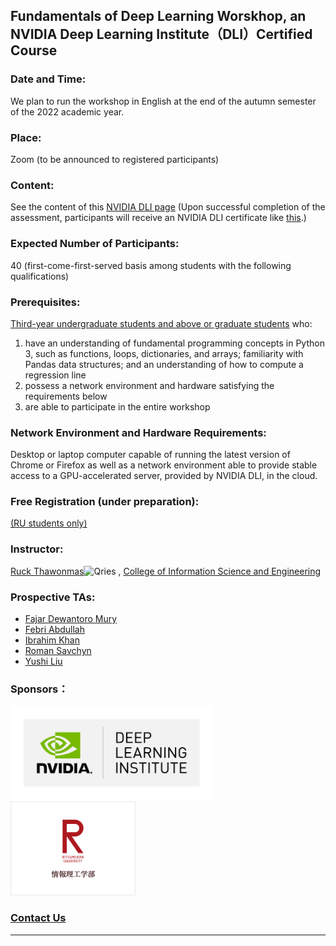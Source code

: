 ## Fundamentals of Deep Learning Worskhop, an NVIDIA Deep Learning Institute（DLI）Certified Course 
### Date and Time: 
We plan to run the workshop in English at the end of the autumn semester of the 2022 academic year.
### Place: 
Zoom (to be announced to registered participants)
### Content: 
See the content of this <a href="https://www.nvidia.com/en-us/training/instructor-led-workshops/fundamentals-of-deep-learning/" target="_blank">NVIDIA DLI page</a> (Upon successful completion of the assessment, participants will receive an NVIDIA DLI certificate like <a href="https://learn.next.courses.nvidia.com/certificates/29591b570cdb4b8bb0b0ea7259e9ab83" target="_blank">this</a>.)
### Expected Number of Participants: 
40 (first-come-first-served basis among students with the following qualifications)
### Prerequisites: 
<ins>Third-year undergraduate students and above or graduate students</ins> who:
1. have an understanding of fundamental programming concepts in Python 3, such as functions, loops, dictionaries, and arrays; familiarity with Pandas data structures; and an understanding of how to compute a regression line
2. possess a network environment and hardware satisfying the requirements below
3. are able to participate in the entire workshop
### Network Environment and Hardware Requirements: 
Desktop or laptop computer capable of running the latest version of Chrome or Firefox as well as a network environment able to provide stable access to a GPU-accelerated server, provided by NVIDIA DLI, in the cloud.
### Free Registration (under preparation): 
<a href="" target="_blank">(RU students only)</a> 
### Instructor: 
<a href="http://www.ice.ci.ritsumei.ac.jp/~ruck/" target="_blank">Ruck Thawonmas</a><img alt="Qries" src="http://www.ice.ci.ritsumei.ac.jp/~ruck/images/17_DeepLearningInstitute_Logo_R1_RBG_University_Ambassador-01.png" height="50"> , <a href="http://en.ritsumei.ac.jp/ise/">College of Information Science and Engineering</a> 
### Prospective TAs:
 * <a href="https://courses.nvidia.com/certificates/0e3d9ba247494a8daf6b1819c72cddc0/" target="_blank">Fajar Dewantoro Mury</a>
 * <a href="https://learn.next.courses.nvidia.com/certificates/9ad2afd826a345c189dde58002e448d8" target="_blank">Febri Abdullah</a>
 * <a href="https://courses.nvidia.com/certificates/a9a74b24e5c14a50a147ad43e6367e3c/" target="_blank">Ibrahim Khan</a>
 * <a href="https://courses.nvidia.com/certificates/d375942c39f34c1eae3856bdc542ffc1/" target="_blank">Roman Savchyn</a>
 * <a href="https://courses.nvidia.com/certificates/86b2b72915684ed9b3f5cb32b8949871/" target="_blank">Yushi Liu</a>
### Sponsors：
<a href="https://www.nvidia.com/en-us/training/"><img alt="Qries" src="../dli.png" height="150"></a>
<a href="http://en.ritsumei.ac.jp/ise/"><img alt="Qries" src="../ise.gif" height="150"></a>
### [Contact Us](mailto:dli-ws@ice.ci.ritsumei.ac.jp)
------------------------------------------------------------------------


